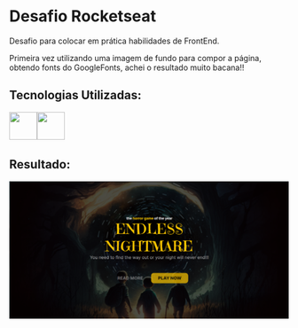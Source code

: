 # Desafio Rocketseat
Desafio para colocar em prática habilidades de FrontEnd.

Primeira vez utilizando uma imagem de fundo para compor a página, obtendo fonts do GoogleFonts, achei o resultado muito bacana!!

## Tecnologias Utilizadas:
<img src="https://cdn.jsdelivr.net/gh/devicons/devicon@latest/icons/html5/html5-original.svg" width="50" height="50"/><img src="https://cdn.jsdelivr.net/gh/devicons/devicon@latest/icons/css3/css3-original.svg" width="50" height="50"/>

## Resultado:
<p float="left">
<img src="/PgGameHorror.png" width="600px"/>
